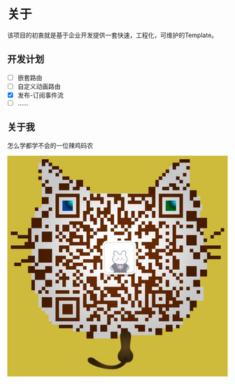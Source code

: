 # 关于

该项目的初衷就是基于企业开发提供一套快速，工程化，可维护的Template。

## 开发计划

- [ ] 嵌套路由
- [ ] 自定义动画路由
- [x] 发布-订阅事件流
- [ ] ......

## 关于我

怎么学都学不会的一位辣鸡码农

![image-20200813103611572](./about.assets/image-20200813103611572.png)